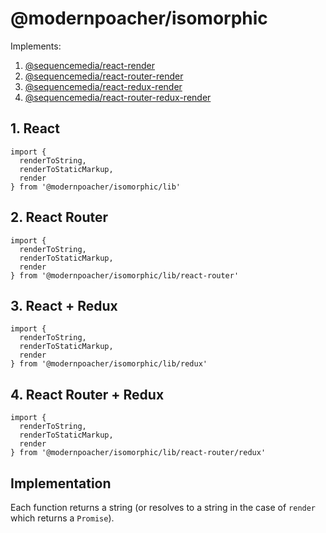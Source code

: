 # @modernpoacher/isomorphic

Implements:

1. [@sequencemedia/react-render](https://github.com/sequencemedia/react-render)
2. [@sequencemedia/react-router-render](https://github.com/sequencemedia/react-router-render)
3. [@sequencemedia/react-redux-render](https://github.com/sequencemedia/react-redux-render)
4. [@sequencemedia/react-router-redux-render](https://github.com/sequencemedia/react-render)

## 1. React

```
import { 
  renderToString,
  renderToStaticMarkup,
  render
} from '@modernpoacher/isomorphic/lib'
```

## 2. React Router

```
import { 
  renderToString,
  renderToStaticMarkup,
  render
} from '@modernpoacher/isomorphic/lib/react-router'
```

## 3. React + Redux

```
import { 
  renderToString,
  renderToStaticMarkup,
  render
} from '@modernpoacher/isomorphic/lib/redux'
```

## 4. React Router + Redux

```
import { 
  renderToString,
  renderToStaticMarkup,
  render
} from '@modernpoacher/isomorphic/lib/react-router/redux'
```

## Implementation

Each function returns a string (or resolves to a string in the case of `render` which returns a `Promise`).